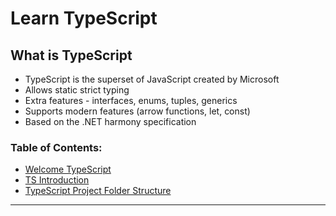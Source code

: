 # Learn TypeScript

## What is TypeScript

- TypeScript is the superset of JavaScript created by Microsoft
- Allows static strict typing
- Extra features - interfaces, enums, tuples, generics
- Supports modern features (arrow functions, let, const)
- Based on the .NET harmony specification

### Table of Contents:

- [Welcome TypeScript](./markdowns/ts-welcome.md#welcome-typescript)
- [TS Introduction](./markdowns/ts-introduction.md#ts-introduction)
- [TypeScript Project Folder Structure](./markdowns/ts-project-folder-structure.md#typescript-project-folder-structure)

---
